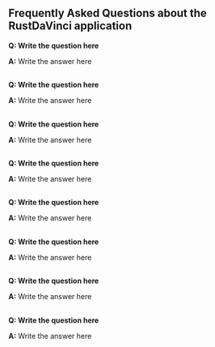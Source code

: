## Frequently Asked Questions about the RustDaVinci application
 
**Q: Write the question here**

**A:** Write the answer here

##
 
**Q: Write the question here**

**A:** Write the answer here

##
 
**Q: Write the question here**

**A:** Write the answer here

##
 
**Q: Write the question here**

**A:** Write the answer here

##
 
**Q: Write the question here**

**A:** Write the answer here

##
 
**Q: Write the question here**

**A:** Write the answer here

##
 
**Q: Write the question here**

**A:** Write the answer here

##
 
**Q: Write the question here**

**A:** Write the answer here

##
